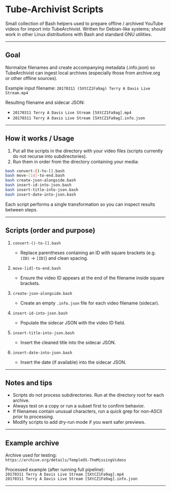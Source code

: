 # Tube-Archivist Scripts

Small collection of Bash helpers used to prepare offline / archived YouTube videos for import into TubeArchivist. Written for Debian-like systems; should work in other Linux distributions with Bash and standard GNU utilities.

---

## Goal
Normalize filenames and create accompanying metadata (.info.json) so TubeArchivist can ingest local archives (especially those from archive.org or other offline sources).

Example input filename:
`20170311 (5XtCZ1Fa9ag) Terry A Davis Live Stream.mp4`

Resulting filename and sidecar JSON:
- `20170311 Terry A Davis Live Stream [5XtCZ1Fa9ag].mp4`
- `20170311 Terry A Davis Live Stream [5XtCZ1Fa9ag].info.json`

---

## How it works / Usage
1. Put all the scripts in the directory with your video files (scripts currently do not recurse into subdirectories).
2. Run them in order from the directory containing your media:

```sh
bash convert-()-to-[].bash
bash move-[id]-to-end.bash
bash create-json-alongside.bash
bash insert-id-into-json.bash
bash insert-title-into-json.bash
bash insert-date-into-json.bash
```

Each script performs a single transformation so you can inspect results between steps.

---

## Scripts (order and purpose)
1. `convert-()-to-[].bash`  
   - Replace parentheses containing an ID with square brackets (e.g. `(ID)` -> `[ID]`) and clean spacing.

2. `move-[id]-to-end.bash`  
   - Ensure the video ID appears at the end of the filename inside square brackets.

3. `create-json-alongside.bash`  
   - Create an empty `.info.json` file for each video filename (sidecar).

4. `insert-id-into-json.bash`  
   - Populate the sidecar JSON with the video ID field.

5. `insert-title-into-json.bash`  
   - Insert the cleaned title into the sidecar JSON.

6. `insert-date-into-json.bash`  
   - Insert the date (if available) into the sidecar JSON.

---

## Notes and tips
- Scripts do not process subdirectories. Run at the directory root for each archive.
- Always test on a copy or run a subset first to confirm behavior.
- If filenames contain unusual characters, run a quick grep for non-ASCII prior to processing.
- Modify scripts to add dry-run mode if you want safer previews.

---

## Example archive
Archive used for testing:  
`https://archive.org/details/TempleOS-TheMissingVideos`

Processed example (after running full pipeline):  
`20170311 Terry A Davis Live Stream [5XtCZ1Fa9ag].mp4`  
`20170311 Terry A Davis Live Stream [5XtCZ1Fa9ag].info.json`

---
